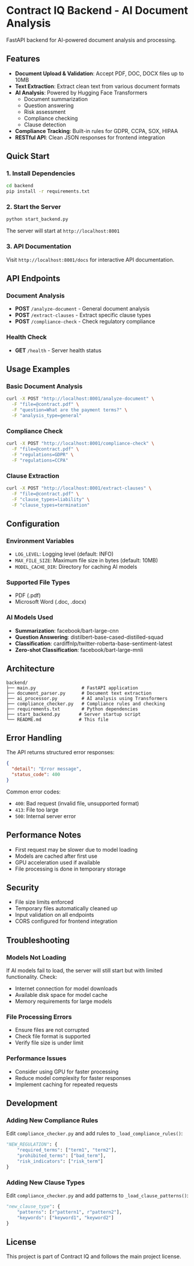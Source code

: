 # Contract IQ Backend - AI Document Analysis

FastAPI backend for AI-powered document analysis and processing.

## Features

- **Document Upload & Validation**: Accept PDF, DOC, DOCX files up to 10MB
- **Text Extraction**: Extract clean text from various document formats
- **AI Analysis**: Powered by Hugging Face Transformers
  - Document summarization
  - Question answering
  - Risk assessment
  - Compliance checking
  - Clause detection
- **Compliance Tracking**: Built-in rules for GDPR, CCPA, SOX, HIPAA
- **RESTful API**: Clean JSON responses for frontend integration

## Quick Start

### 1. Install Dependencies

```bash
cd backend
pip install -r requirements.txt
```

### 2. Start the Server

```bash
python start_backend.py
```

The server will start at `http://localhost:8001`

### 3. API Documentation

Visit `http://localhost:8001/docs` for interactive API documentation.

## API Endpoints

### Document Analysis
- **POST** `/analyze-document` - General document analysis
- **POST** `/extract-clauses` - Extract specific clause types
- **POST** `/compliance-check` - Check regulatory compliance

### Health Check
- **GET** `/health` - Server health status

## Usage Examples

### Basic Document Analysis

```bash
curl -X POST "http://localhost:8001/analyze-document" \
  -F "file=@contract.pdf" \
  -F "question=What are the payment terms?" \
  -F "analysis_type=general"
```

### Compliance Check

```bash
curl -X POST "http://localhost:8001/compliance-check" \
  -F "file=@contract.pdf" \
  -F "regulations=GDPR" \
  -F "regulations=CCPA"
```

### Clause Extraction

```bash
curl -X POST "http://localhost:8001/extract-clauses" \
  -F "file=@contract.pdf" \
  -F "clause_types=liability" \
  -F "clause_types=termination"
```

## Configuration

### Environment Variables

- `LOG_LEVEL`: Logging level (default: INFO)
- `MAX_FILE_SIZE`: Maximum file size in bytes (default: 10MB)
- `MODEL_CACHE_DIR`: Directory for caching AI models

### Supported File Types

- PDF (.pdf)
- Microsoft Word (.doc, .docx)

### AI Models Used

- **Summarization**: facebook/bart-large-cnn
- **Question Answering**: distilbert-base-cased-distilled-squad
- **Classification**: cardiffnlp/twitter-roberta-base-sentiment-latest
- **Zero-shot Classification**: facebook/bart-large-mnli

## Architecture

```
backend/
├── main.py                 # FastAPI application
├── document_parser.py      # Document text extraction
├── ai_processor.py         # AI analysis using Transformers
├── compliance_checker.py   # Compliance rules and checking
├── requirements.txt        # Python dependencies
├── start_backend.py       # Server startup script
└── README.md              # This file
```

## Error Handling

The API returns structured error responses:

```json
{
  "detail": "Error message",
  "status_code": 400
}
```

Common error codes:
- `400`: Bad request (invalid file, unsupported format)
- `413`: File too large
- `500`: Internal server error

## Performance Notes

- First request may be slower due to model loading
- Models are cached after first use
- GPU acceleration used if available
- File processing is done in temporary storage

## Security

- File size limits enforced
- Temporary files automatically cleaned up
- Input validation on all endpoints
- CORS configured for frontend integration

## Troubleshooting

### Models Not Loading
If AI models fail to load, the server will still start but with limited functionality. Check:
- Internet connection for model downloads
- Available disk space for model cache
- Memory requirements for large models

### File Processing Errors
- Ensure files are not corrupted
- Check file format is supported
- Verify file size is under limit

### Performance Issues
- Consider using GPU for faster processing
- Reduce model complexity for faster responses
- Implement caching for repeated requests

## Development

### Adding New Compliance Rules

Edit `compliance_checker.py` and add rules to `_load_compliance_rules()`:

```python
"NEW_REGULATION": {
    "required_terms": ["term1", "term2"],
    "prohibited_terms": ["bad_term"],
    "risk_indicators": ["risk_term"]
}
```

### Adding New Clause Types

Edit `compliance_checker.py` and add patterns to `_load_clause_patterns()`:

```python
"new_clause_type": {
    "patterns": [r"pattern1", r"pattern2"],
    "keywords": ["keyword1", "keyword2"]
}
```

## License

This project is part of Contract IQ and follows the main project license.